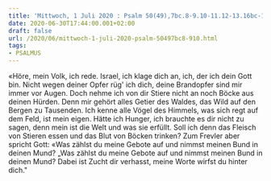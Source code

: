 ```yaml
---
title: 'Mittwoch, 1 Juli 2020 : Psalm 50(49),7bc.8-9.10-11.12-13.16bc-17.'
date: 2020-06-30T17:44:00.001+02:00
draft: false
url: /2020/06/mittwoch-1-juli-2020-psalm-50497bc8-910.html
tags: 
- PSALMUS
---
```


«Höre, mein Volk, ich rede. Israel, ich klage dich an, ich, der ich dein Gott bin. Nicht wegen deiner Opfer rüg' ich dich, deine Brandopfer sind mir immer vor Augen. Doch nehme ich von dir Stiere nicht an noch Böcke aus deinen Hürden. Denn mir gehört alles Getier des Waldes, das Wild auf den Bergen zu Tausenden. Ich kenne alle Vögel des Himmels, was sich regt auf dem Feld, ist mein eigen. Hätte ich Hunger, ich brauchte es dir nicht zu sagen, denn mein ist die Welt und was sie erfüllt. Soll ich denn das Fleisch von Stieren essen und das Blut von Böcken trinken? Zum Frevler aber spricht Gott: «Was zählst du meine Gebote auf und nimmst meinen Bund in deinen Mund? „Was zählst du meine Gebote auf und nimmst meinen Bund in deinen Mund? Dabei ist Zucht dir verhasst, meine Worte wirfst du hinter dich."
